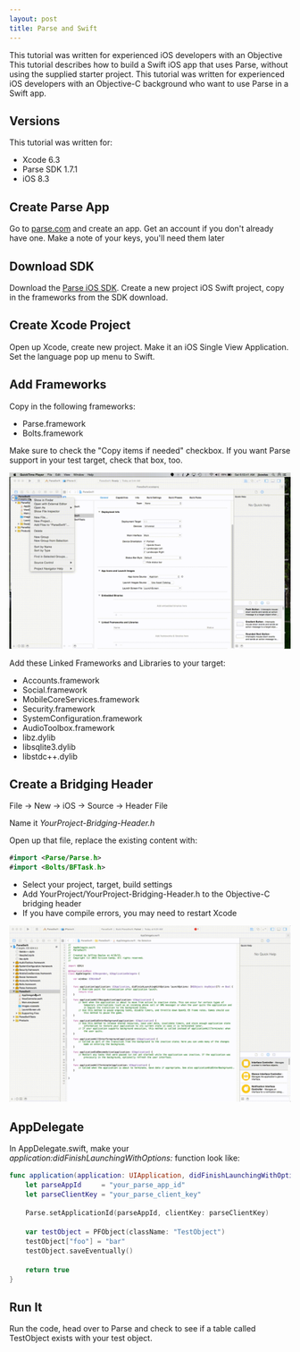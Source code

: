 ```yaml
---
layout: post
title: Parse and Swift
---
```


This tutorial was written for experienced iOS developers with an
Objective
This tutorial describes how to build a Swift iOS app that uses Parse,
without using the supplied starter project. This tutorial was written
for experienced iOS developers with an Objective-C background who
want to use Parse in a Swift app.

## Versions

This tutorial was written for:

 * Xcode 6.3
 * Parse SDK 1.7.1
 * iOS 8.3

## Create Parse App

Go to [parse.com](https://parse.com) and create an app. Get an account if
you don't already have one. Make a note of your keys, you'll need them later

## Download SDK

Download the [Parse iOS SDK](https://www.parse.com/downloads/ios/parse-library/latest). Create a new project iOS Swift project, copy in the frameworks from the SDK download.

## Create Xcode Project

Open up Xcode, create new project. Make it an iOS Single View Application.
Set the language pop up menu to Swift.

## Add Frameworks

Copy in the following frameworks:

* Parse.framework
* Bolts.framework

Make sure to check the "Copy items if needed" checkbox. If you want Parse
support in your test target, check that box, too.

<img src = "/public/images/parse_swift/add_bolts_parse_frameworks.gif"/>

Add these Linked Frameworks and Libraries to your target:

* Accounts.framework
* Social.framework
* MobileCoreServices.framework
* Security.framework
* SystemConfiguration.framework
* AudioToolbox.framework
* libz.dylib
* libsqlite3.dylib
* libstdc++.dylib

## Create a Bridging Header

File -> New -> iOS -> Source -> Header File

Name it *YourProject-Bridging-Header.h*

Open up that file, replace the existing content with:

```swift
#import <Parse/Parse.h>
#import <Bolts/BFTask.h>
```

* Select your project, target, build settings
* Add YourProject/YourProject-Bridging-Header.h to the Objective-C bridging header 
* If you have compile errors, you may need to restart Xcode

<img src = "/public/images/parse_swift/add_bridging_header.gif"/>

## AppDelegate

In AppDelegate.swift, make your *application:didFinishLaunchingWithOptions:* function look like:

```swift
func application(application: UIApplication, didFinishLaunchingWithOptions launchOptions: [NSObject: AnyObject]?) -> Bool {
    let parseAppId     = "your_parse_app_id"
    let parseClientKey = "your_parse_client_key"
        
    Parse.setApplicationId(parseAppId, clientKey: parseClientKey)
        
    var testObject = PFObject(className: "TestObject")
    testObject["foo"] = "bar"
    testObject.saveEventually()

    return true
}
```

## Run It

Run the code, head over to Parse and check to see if a table called TestObject exists with your test object.

